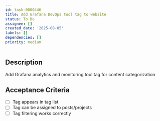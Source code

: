 ```yaml
---
id: task-0000446
title: Add Grafana DevOps tool tag to website
status: To Do
assignee: []
created_date: '2025-08-05'
labels: []
dependencies: []
priority: medium
---
```


## Description

Add Grafana analytics and monitoring tool tag for content categorization

## Acceptance Criteria

- [ ] Tag appears in tag list
- [ ] Tag can be assigned to posts/projects
- [ ] Tag filtering works correctly
